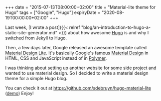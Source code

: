 +++
date = "2015-07-13T08:00:00+02:00"
title = "Material-lite theme for Hugo"
tags = ["Google", "Hugo"]
expiryDate = "2020-08-19T00:00:00+02:00"
+++

Last week, [I wrote a post]({{< relref "blog/an-introduction-to-hugo-a-static-site-generator.md" >}}) about how awesome [Hugo](http://gohugo.io) is and why I switched from Jekyll to Hugo.

Then, a few days later, Google released an awesome template called [Material Design Lite](http://getmdl.io). It's basically Google's famous [Material Design](https://www.google.com/design/spec/material-design/introduction.html) in HTML, CSS and JavaScript instead of in [Polymer](https://www.polymer-project.org).

I was thinking about setting up another website for some side project and wanted to use material design. So I decided to write a material design theme for a simple Hugo blog.

You can check it out at https://github.com/sdebruyn/hugo-material-lite ([demo](http://materialexample.sa.muel.be)) Enjoy!